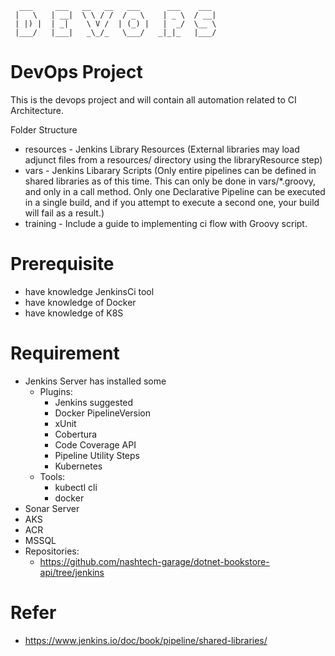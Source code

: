       ___     ___   __   __   ___      ___    ___   
     |   \   | __|  \ \ / /  / _ \    | _ \  / __|  
     | |) |  | _|    \ V /  | (_) |   |  _/  \__ \  
     |___/   |___|   _\_/_   \___/   _|_|_   |___/  

# DevOps Project
This is the devops project and will contain all automation related to CI Architecture. 


Folder Structure
 - resources - Jenkins Library Resources (External libraries may load adjunct files from a resources/ directory using the libraryResource step)
 - vars - Jenkins Libarary Scripts (Only entire pipelines can be defined in shared libraries as of this time. This can only be done in vars/*.groovy, and only in a call method. Only one Declarative Pipeline can be executed in a single build, and if you attempt to execute a second one, your build will fail as a result.)
 - training - Include a guide to implementing ci flow with Groovy script.

# Prerequisite
- have knowledge JenkinsCi tool
- have knowledge of Docker
- have knowledge of K8S

# Requirement
- Jenkins Server has installed some
	- Plugins:
		- Jenkins suggested
 		- Docker PipelineVersion
		- xUnit
		- Cobertura
		- Code Coverage API
		- Pipeline Utility Steps
		- Kubernetes
	- Tools:
		- kubectl cli
		- docker
- Sonar Server
- AKS
- ACR
- MSSQL
- Repositories:
	- https://github.com/nashtech-garage/dotnet-bookstore-api/tree/jenkins

 # Refer
 - https://www.jenkins.io/doc/book/pipeline/shared-libraries/
